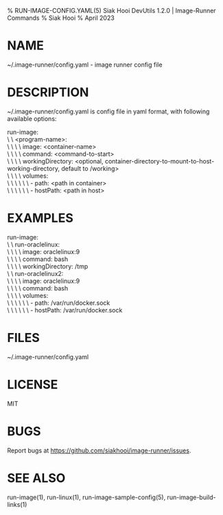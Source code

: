 % RUN-IMAGE-CONFIG.YAML(5) Siak Hooi DevUtils 1.2.0 | Image-Runner Commands
% Siak Hooi
% April 2023

# NAME
~/.image-runner/config.yaml - image runner config file

# DESCRIPTION
~/.image-runner/config.yaml is config file in yaml format, with following available options:

run-image:\
\ \ \<program-name>:\
\ \ \ \ image: \<container-name>\
\ \ \ \ command: \<command-to-start>\
\ \ \ \ workingDirectory: \<optional, container-directory-to-mount-to-host-working-directory, default to /working>\
\ \ \ \ volumes:\
\ \ \ \ \ \ - path: \<path in container>\
\ \ \ \ \ \ - hostPath: \<path in host>

# EXAMPLES
run-image:\
\ \ run-oraclelinux:\
\ \ \ \ image: oraclelinux:9\
\ \ \ \ command: bash\
\ \ \ \ workingDirectory: /tmp\
\ \ run-oraclelinux2:\
\ \ \ \ image: oraclelinux:9\
\ \ \ \ command: bash\
\ \ \ \ volumes:\
\ \ \ \ \ \ - path: /var/run/docker.sock\
\ \ \ \ \ \ - hostPath: /var/run/docker.sock

# FILES
~/.image-runner/config.yaml

# LICENSE
MIT

# BUGS
Report bugs at <https://github.com/siakhooi/image-runner/issues>.

# SEE ALSO
run-image(1), run-linux(1), run-image-sample-config(5), run-image-build-links(1)